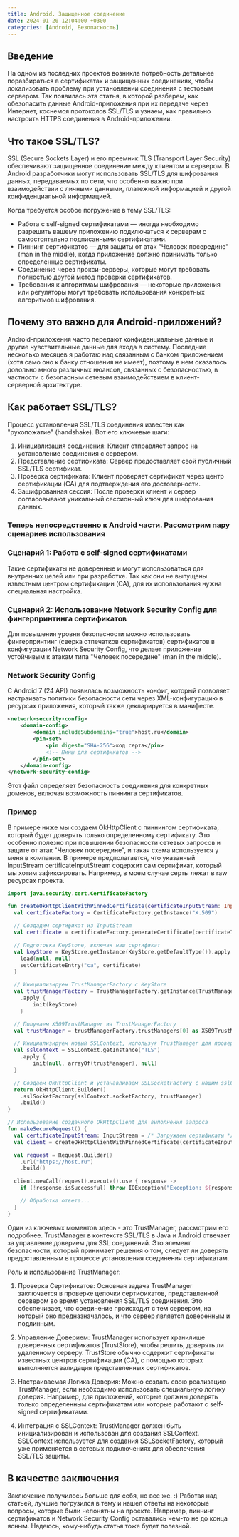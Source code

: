 ```yaml
---
title: Android. Защищенное соединение
date: 2024-01-20 12:04:00 +0300
categories: [Android, Безопасность]
---
```


## Введение
На одном из последних проектов возникла потребность детальнее поразбираться в сертификатах и защищенных соединениях, чтобы локализовать проблему при установлении соединения с тестовым сервером.
Так появилась эта статья, в которой разберем, как обезопасить данные Android-приложения при их передаче через Интернет, коснемся протоколов SSL/TLS и узнаем, как правильно настроить HTTPS соединения в Android-приложении.

## Что такое SSL/TLS?

SSL (Secure Sockets Layer) и его преемник TLS (Transport Layer Security) обеспечивают защищенное соединение между клиентом и сервером. В Android разработчики могут использовать SSL/TLS для шифрования данных, передаваемых по сети, что особенно важно при взаимодействии с личными данными, платежной информацией и другой конфиденциальной информацией.

Когда требуется особое погружение в тему SSL/TLS:

- Работа с self-signed сертификатами — иногда необходимо разрешить вашему приложению подключаться к серверам с самостоятельно подписанными сертификатами.
- Пиннинг сертификатов — для защиты от атак "Человек посередине" (man in the middle), когда приложение должно принимать только определенные сертификаты.
- Соединение через прокси-серверы, которые могут требовать полностью другой метод проверки сертификатов.
- Требования к алгоритмам шифрования — некоторые приложения или регуляторы могут требовать использования конкретных алгоритмов шифрования.

## Почему это важно для Android-приложений?

Android-приложения часто передают конфиденциальные данные и другие чувствительные данные для входа в систему. Последние несколько месяцев я работаю над связанным с банком приложением (хотя само оно к банку отношения не имеет), поэтому в нем оказалось довольно много различных нюансов, связанных с безопасностью, в частности с безопасным сетевым взаимодействием в клиент-серверной архитектуре.  

## Как работает SSL/TLS?

Процесс установления SSL/TLS соединения известен как "рукопожатие" (handshake). Вот его ключевые шаги:

1. Инициализация соединения: Клиент отправляет запрос на установление соединения с сервером.
2. Представление сертификата: Сервер предоставляет свой публичный SSL/TLS сертификат.
3. Проверка сертификата: Клиент проверяет сертификат через центр сертификации (CA) для подтверждения его достоверности.
4. Зашифрованная сессия: После проверки клиент и сервер согласовывают уникальный сессионный ключ для шифрования данных.

### Теперь непосредственно к Android части. Рассмотрим пару сценариев использования

### Сценарий 1: Работа с self-signed сертификатами
Такие сертификаты не доверенные и могут использоваться для внутренних целей или при разработке. Так как они не выпущены известным центром сертификации (CA), для их использования нужна специальная настройка.

### Сценарий 2: Использование Network Security Config для фингерпринтинга сертификатов
Для повышения уровня безопасности можно использовать фингерпринтинг (сверка отпечатков сертификатов) сертификатов в конфигурации Network Security Config, что делает приложение устойчивым к атакам типа "Человек посередине" (man in the middle).

### Network Security Config

С Android 7 (24 API) появилась возможность конфиг, который позволяет настраивать политики безопасности сети через XML-конфигурацию в ресурсах приложения, который также декларируется в манифесте.

```xml
<network-security-config>
    <domain-config>
        <domain includeSubdomains="true">host.ru</domain>
        <pin-set>
            <pin digest="SHA-256">код серта</pin>
            <!-- Пины для сертификатов -->
        </pin-set>
    </domain-config>
</network-security-config>
```

Этот файл определяет безопасность соединения для конкретных доменов, включая возможность пиннинга сертификатов.

### Пример
В примере ниже мы создаем OkHttpClient с пиннингом сертификата, который будет доверять только определенному сертификату. Это особенно полезно при повышении безопасности сетевых запросов и защите от атак "Человек посередине", и такая схема используется у меня в компании. В примере предполагается, что указанный InputStream certificateInputStream содержит сам сертификат, который мы хотим зафиксировать. Например, в моем случае серты лежат в raw ресурсах проекта.

```kotlin
import java.security.cert.CertificateFactory

fun createOkHttpClientWithPinnedCertificate(certificateInputStream: InputStream): OkHttpClient {
  val certificateFactory = CertificateFactory.getInstance("X.509")

  // Создадим сертификат из InputStream
  val certificate = certificateFactory.generateCertificate(certificateInputStream)

  // Подготовка KeyStore, включая наш сертификат
  val keyStore = KeyStore.getInstance(KeyStore.getDefaultType()).apply {
    load(null, null)
    setCertificateEntry("ca", certificate)
  }

  // Инициализируем TrustManagerFactory с KeyStore
  val trustManagerFactory = TrustManagerFactory.getInstance(TrustManagerFactory.getDefaultAlgorithm())
    .apply {
        init(keyStore)
    }

  // Получаем X509TrustManager из TrustManagerFactory
  val trustManager = trustManagerFactory.trustManagers[0] as X509TrustManager

  // Инициализируем новый SSLContext, используя TrustManager для проверки сертификатов
  val sslContext = SSLContext.getInstance("TLS")
    .apply {
        init(null, arrayOf(trustManager), null)
  }

  // Создаем OkHttpClient и устанавливаем SSLSocketFactory с нашим sslContext
  return OkHttpClient.Builder()
    .sslSocketFactory(sslContext.socketFactory, trustManager)
    .build()
}

// Использование созданного OkHttpClient для выполнения запроса
fun makeSecureRequest() {
  val certificateInputStream: InputStream = /* Загружаем сертификаты */
  val client = createOkHttpClientWithPinnedCertificate(certificateInputStream)

  val request = Request.Builder()
    .url("https://host.ru")
    .build()

  client.newCall(request).execute().use { response ->
    if (!response.isSuccessful) throw IOException("Exception: ${response.code}")

    // Обработка ответа...
  }
}
```

Один из ключевых моментов здесь - это TrustManager, рассмотрим его подробнее. TrustManager в контексте SSL/TLS в Java и Android отвечает за управление доверием для SSL соединений. Это элемент безопасности, который принимает решения о том, следует ли доверять предоставленным в процессе установления соединения сертификатам.

Роль и использование TrustManager:

1. Проверка Сертификатов: Основная задача TrustManager заключается в проверке цепочки сертификатов, представленной сервером во время установления SSL/TLS соединения. Это обеспечивает, что соединение происходит с тем сервером, на который оно предназначалось, и что сервер является доверенным и подлинным.

2. Управление Доверием: TrustManager использует хранилище доверенных сертификатов (TrustStore), чтобы решить, доверять ли удаленному серверу. TrustStore обычно содержит сертификаты известных центров сертификации (CA), с помощью которых выполняется валидация представленных сертификатов.

3. Настраиваемая Логика Доверия: Можно создать свою реализацию TrustManager, если необходимо использовать специальную логику доверия. Например, для приложений, которые должны доверять только определенным сертификатам или которые работают с self-signed сертификатами.

4. Интеграция с SSLContext: TrustManager должен быть инициализирован и использован для создания SSLContext. SSLContext используется для создания SSLSocketFactory, который уже применяется в сетевых подключениях для обеспечения SSL/TLS защиты.

## В качестве заключения
Заключение получилось больше для себя, но все же. :)
Работая над статьей, лучшие погрузился в тему и нашел ответы на некоторые вопросы, которые были непонятны на проекте. Например, пиннинг сертификатов и Network Security Config оставались чем-то не до конца ясным.
Надеюсь, кому-нибудь статья тоже будет полезной.

